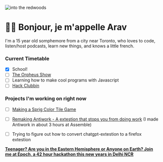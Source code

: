 ![into the redwoods](https://cloud-252jvz0gp-hack-club-bot.vercel.app/0download__7_.png)

# 🌈🦖 Bonjour, je m'appelle Arav
I'm a 15 year old somphemore from a city near Toronto, who loves to code, listen/host podcasts, learn new things, and knows a little french.

### Current Timetable
- [x] School!
- [ ] [The Orpheus Show](https://podcast.hackclub.com)
- [ ] Learning how to make cool programs with Javascript
- [ ] [Hack Clubbin](hackclub.com)

### Projects I'm working on right now
- [ ] [Making a Sprig Color Tile Game](sprig.hackclub.com)
- [ ] [Remaking Antiwork - A extestion that stops you from doing work](github.com/tregsthedev/antiwork) (I made Antiwork in about 3 hours at Assemble)
- [ ] Trying to figure out how to convert chatgpt-extestion to a firefox extestion



<b> [Teenager? Are you in the Eastern Hemisphere or Anyone on Earth? Join me at Epoch, a 42 hour hackathon this new years in Delhi NCR](epoch.hackclub.com)



